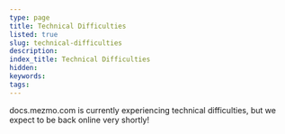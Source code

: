 ```yaml
---
type: page
title: Technical Difficulties
listed: true
slug: technical-difficulties
description: 
index_title: Technical Difficulties
hidden: 
keywords: 
tags: 
---
```


docs.mezmo.com is currently experiencing technical difficulties, but we expect to be back online very shortly!
